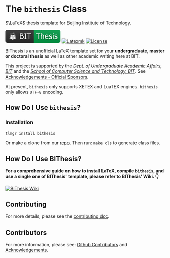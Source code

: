 <!-- This README aims to be packed into bithesis LaTeX package -->

# The `bithesis` Class

$\LaTeX$ thesis template for Beijing Institute of Technology.

[![BIThesis](./assets/bithesis_badge_solid.svg)](https://bithesis.bitnp.net/)
[![Latexmk](https://badgen.net/badge/compiler/latexmk/blue)](https://mg.readthedocs.io/latexmk.html)
[![License](https://badgen.net/github/license/BITNP/BIThesis?color=008080&labelColor=2b2b2b)](./LICENSE)

BIThesis is an unofficial LaTeX template set for your **undergraduate, master or doctoral thesis** as well as other academic writing here at BIT.

This project is supported by the _[Dept. of Undergraduate Academic Affairs, BIT](https://jwc.bit.edu.cn/)_ and the _[School of Computer Science and Technology, BIT](https://cs.bit.edu.cn/)_. See [Acknowledgements - Official Sponsors](https://bithesis.bitnp.net/Guide/5-Acknowledgements/Acknowledgements.html#%E5%AE%98%E6%96%B9%E8%B5%9E%E5%8A%A9-official-sponsors).

At present, `bithesis` only supports XETEX and LuaTEX engines. `bithesis` only allows `UTF-8` encoding.

## How Do I Use `bithesis`?

### Installation

```
tlmgr install bithesis
```

Or make a clone from our [repo](https://github.com/BITNP/BIThesis). Then run: `make cls` to generate class files.

## How Do I Use BIThesis?

**For a comprehensive guide on how to install LaTeX, compile `bithesis`, and use a single one of BIThesis' template, please refer to BIThesis' Wiki. 👇**

[![BIThesis Wiki](https://img.shields.io/badge/BIThesis-Wiki-009944?logo=wikipedia&labelColor=2b2b2b&style=for-the-badge)](https://bithesis.bitnp.net/)

## Contributing

For more details, please see the [contributing doc](./contributing.md).

## Contributors

For more information, please see: [Github Contributors](https://github.com/BITNP/BIThesis/graphs/contributors) and [Acknowledgements](https://bithesis.bitnp.net/Guide/5-Acknowledgements/Acknowledgements.html).

